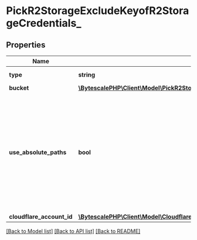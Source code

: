 # PickR2StorageExcludeKeyofR2StorageCredentials\_

## Properties

| Name                      | Type                                                                                                                                         | Description                                                                                                                                                                                                                                                                                                                  | Notes |
| ------------------------- | -------------------------------------------------------------------------------------------------------------------------------------------- | ---------------------------------------------------------------------------------------------------------------------------------------------------------------------------------------------------------------------------------------------------------------------------------------------------------------------------- | ----- |
| **type**                  | **string**                                                                                                                                   | The type of this storage layer.                                                                                                                                                                                                                                                                                              |
| **bucket**                | [**\BytescalePHP\Client\Model\PickR2StorageExcludeKeyofR2StorageCredentialsBucket**](PickR2StorageExcludeKeyofR2StorageCredentialsBucket.md) |                                                                                                                                                                                                                                                                                                                              |
| **use_absolute_paths**    | **bool**                                                                                                                                     | If &#x60;true&#x60; then writes Google Storage objects with full &#x60;filePath&#x60; as key, prefixed with the &#x60;objectKeyPrefix&#x60;. If &#x60;false&#x60; then writes Google Storage objects using a relative &#x60;filePath&#x60; in relation to folder&#x27;s path, prefixed with the &#x60;objectKeyPrefix&#x60;. |
| **cloudflare_account_id** | [**\BytescalePHP\Client\Model\CloudflareAccountId**](CloudflareAccountId.md)                                                                 |                                                                                                                                                                                                                                                                                                                              |

[[Back to Model list]](../../README.md#documentation-for-models) [[Back to API list]](../../README.md#documentation-for-api-endpoints) [[Back to README]](../../README.md)

